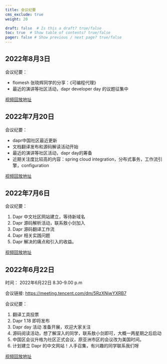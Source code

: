 ```yaml
---
title: 会议纪要
cms_exclude: true
weight: 20

draft: false  # Is this a draft? true/false
toc: true  # Show table of contents? true/false
pager: false # Show previous / next page? true/false
---
```


## 2022年8月3日
会议纪要：

- flomesh 张晓辉同学的分享：《可编程代理》
- 最近的演讲等社区活动，dapr developer day 的议题征集中

[视频回放地址](https://meeting.tencent.com/user-center/meeting-record/info?meeting_id=1554805986274000896&id=14311201249202778690&from=0)


## 2022年7月20日

会议纪要：

- dapr中国社区最近更新
- 文档翻译发布和源码解读活动开始
- 最近的演讲等社区活动，dapr day的筹备
- 近期关注度比较高的内容：spring cloud integration，分布式事务，工作流引擎，configuration 

[视频回放地址](https://meeting.tencent.com/user-center/shared-record-info?id=bd3b3fd3-47bc-4ea5-969f-e7e966ae1e2c&from=7)

## 2022年7月6日

会议纪要：

1. Dapr 中文社区网站建立，等待新域名
2. Dapr 源码解析活动，联系敖小剑加入
3. Dapr 源码翻译工作流
4. Dapr 相关实践问题
5. Dapr 解决的痛点和引入的收益。

[视频回放地址](https://meeting.tencent.com/v2/cloud-record/share?id=97077c24-617d-440c-b57c-29ac5397607b&from=3)


## 2022年6月22日

时间： 2022年6月22日 8.30-9.00 p.m

会议链接:  https://meeting.tencent.com/dm/5RzXNjwYXRB7

会议纪要：

1. 翻译工具投票
2. Dapr 1.18 即将发布
3. Dapr day 活动 准备开展，欢迎大家关注
4. 源码阅读活动，想了解深入的同学，联系敖小剑即可，大概一两星期之后启动
5. 中国区会议升格为社区正式会议，原亚洲市区的会议改为美国时间。
6. 计划建立 Dapr 的中文网站！人手召集，有兴趣的同学联系我们呀

[视频回放地址](https://meeting.tencent.com/v2/cloud-record/share?id=9606a5cb-b011-4b95-aac8-b60cb5504188&from=3)



